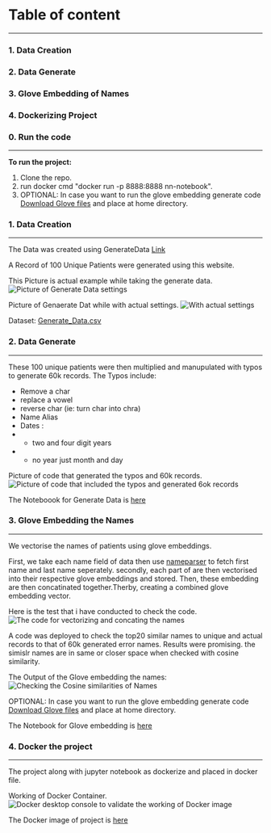 # Table of content
---
 ### 1. Data Creation
 ### 2. Data Generate
 ### 3. Glove Embedding of Names
 ### 4. Dockerizing Project

### 0. Run the code
---
**To run the project:**
1. Clone the repo.
2. run docker cmd "docker run -p 8888:8888 nn-notebook".
3. OPTIONAL: In case you want to run the glove embedding generate code [Download Glove files](https://nlp.stanford.edu/data/glove.6B.zip) and place at  home directory.

 ### 1. Data Creation
 ---
 The Data was created using GenerateData [Link](https://generatedata.com)

 A Record of 100 Unique Patients were generated using this website.

This Picture is actual example while taking the generate data.
 ![Picture of Generate Data settings](/asserts/Picture1.png)

Picture of Genaerate Dat while with actual settings.
![With actual settings](/asserts//Picture2.png)

 Dataset: [Generate_Data.csv](/Generated_Data.csv)


 ### 2. Data Generate
 ---
 These 100 unique patients were then multiplied and manupulated with typos to generate 60k records.
 The Typos include:
- Remove a char
- replace a vowel
- reverse char    (ie: turn char into chra)
- Name Alias
- Dates : 
- - two and four digit years
- - no year just month and day

Picture of code that generated the typos and 60k records.
![Picture of code that included the typos and generated 6ok records](/asserts//Picture6.png)

The Noteboook for Generate Data is [here](/Data_Generation.ipynb)

### 3. Glove Embedding the Names 
---
We vectorise the names of patients using glove embeddings.

First, we take each name field of data then use [nameparser](https://pypi.org/project/nameparser/) to fetch first name and last name seperately.
secondly, each part of are then vectorised into their respective glove embeddings and stored.
Then, these embedding are then concatinated together.Therby, creating a combined glove embedding vector.

Here is the test that i have conducted to check the code.
![The code for vectorizing and concating the names](/asserts//Picture3.png)

A code was deployed to check the top20 similar names to unique and actual records to that of 60k generated error names.
Results were promising. the simislr names are in same or closer space when checked with cosine similarity.

The Output of the Glove embedding the names:
![Checking the Cosine similarities of Names](/asserts/Picture4.png)

OPTIONAL: In case you want to run the glove embedding generate code [Download Glove files](https://nlp.stanford.edu/data/glove.6B.zip) and place at  home directory.

The Notebook for Glove embedding is [here](/NN.ipynb)

### 

### 4. Docker the project
---

The project along with jupyter notebook as dockerize and placed in docker file.

Working of Docker Container.
![Docker desktop console to validate the working of Docker image](/asserts//Picture5.png)

The Docker image of project is [here](/Dockerfile)

